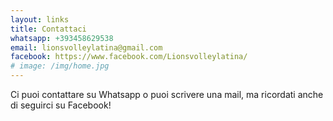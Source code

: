 ```yaml
---
layout: links
title: Contattaci
whatsapp: +393458629538
email: lionsvolleylatina@gmail.com
facebook: https://www.facebook.com/Lionsvolleylatina/
# image: /img/home.jpg
---
```


Ci puoi contattare su Whatsapp o puoi scrivere una mail, ma ricordati anche di seguirci su Facebook!